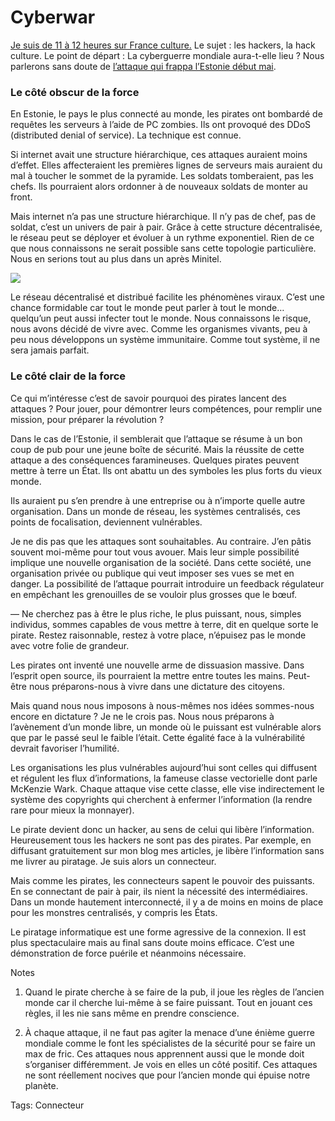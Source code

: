 # Cyberwar

[Je suis de 11 à 12 heures sur France culture.](http://www.radiofrance.fr/chaines/france-culture2/emissions/place_toile/fiche.php?diffusion_id=56993&pg=avenir) Le sujet : les hackers, la hack culture. Le point de départ : La cyberguerre mondiale aura-t-elle lieu ? Nous parlerons sans doute de [l’attaque qui frappa l’Estonie début mai](http://www.wired.com/politics/security/magazine/15-09/ff_estonia).

### Le côté obscur de la force

En Estonie, le pays le plus connecté au monde, les pirates ont bombardé de requêtes les serveurs à l’aide de PC zombies. Ils ont provoqué des DDoS (distributed denial of service). La technique est connue.

Si internet avait une structure hiérarchique, ces attaques auraient moins d’effet. Elles affecteraient les premières lignes de serveurs mais auraient du mal à toucher le sommet de la pyramide. Les soldats tomberaient, pas les chefs. Ils pourraient alors ordonner à de nouveaux soldats de monter au front.

Mais internet n’a pas une structure hiérarchique. Il n’y pas de chef, pas de soldat, c’est un univers de pair à pair. Grâce à cette structure décentralisée, le réseau peut se déployer et évoluer à un rythme exponentiel. Rien de ce que nous connaissons ne serait possible sans cette topologie particulière. Nous en serions tout au plus dans un après Minitel.

![](http://blog.tcrouzet.comhttps://tcrouzet.com/images_tc/2007/11/cyberwar.gif)

Le réseau décentralisé et distribué facilite les phénomènes viraux. C’est une chance formidable car tout le monde peut parler à tout le monde… quelqu’un peut aussi infecter tout le monde. Nous connaissons le risque, nous avons décidé de vivre avec. Comme les organismes vivants, peu à peu nous développons un système immunitaire. Comme tout système, il ne sera jamais parfait.

### Le côté clair de la force

Ce qui m’intéresse c’est de savoir pourquoi des pirates lancent des attaques ? Pour jouer, pour démontrer leurs compétences, pour remplir une mission, pour préparer la révolution ?

Dans le cas de l’Estonie, il semblerait que l’attaque se résume à un bon coup de pub pour une jeune boîte de sécurité. Mais la réussite de cette attaque a des conséquences faramineuses. Quelques pirates peuvent mettre à terre un État. Ils ont abattu un des symboles les plus forts du vieux monde.

Ils auraient pu s’en prendre à une entreprise ou à n’importe quelle autre organisation. Dans un monde de réseau, les systèmes centralisés, ces points de focalisation, deviennent vulnérables.

Je ne dis pas que les attaques sont souhaitables. Au contraire. J’en pâtis souvent moi-même pour tout vous avouer. Mais leur simple possibilité implique une nouvelle organisation de la société. Dans cette société, une organisation privée ou publique qui veut imposer ses vues se met en danger. La possibilité de l’attaque pourrait introduire un feedback régulateur en empêchant les grenouilles de se vouloir plus grosses que le bœuf.

— Ne cherchez pas à être le plus riche, le plus puissant, nous, simples individus, sommes capables de vous mettre à terre, dit en quelque sorte le pirate. Restez raisonnable, restez à votre place, n’épuisez pas le monde avec votre folie de grandeur.

Les pirates ont inventé une nouvelle arme de dissuasion massive. Dans l’esprit open source, ils pourraient la mettre entre toutes les mains. Peut-être nous préparons-nous à vivre dans une dictature des citoyens.

Mais quand nous nous imposons à nous-mêmes nos idées sommes-nous encore en dictature ? Je ne le crois pas. Nous nous préparons à l’avènement d’un monde libre, un monde où le puissant est vulnérable alors que par le passé seul le faible l’était. Cette égalité face à la vulnérabilité devrait favoriser l’humilité.

Les organisations les plus vulnérables aujourd’hui sont celles qui diffusent et régulent les flux d’informations, la fameuse classe vectorielle dont parle McKenzie Wark. Chaque attaque vise cette classe, elle vise indirectement le système des copyrights qui cherchent à enfermer l’information (la rendre rare pour mieux la monnayer).

Le pirate devient donc un hacker, au sens de celui qui libère l’information. Heureusement tous les hackers ne sont pas des pirates. Par exemple, en diffusant gratuitement sur mon blog mes articles, je libère l’information sans me livrer au piratage. Je suis alors un connecteur.

Mais comme les pirates, les connecteurs sapent le pouvoir des puissants. En se connectant de pair à pair, ils nient la nécessité des intermédiaires. Dans un monde hautement interconnecté, il y a de moins en moins de place pour les monstres centralisés, y compris les États.

Le piratage informatique est une forme agressive de la connexion. Il est plus spectaculaire mais au final sans doute moins efficace. C’est une démonstration de force puérile et néanmoins nécessaire.

Notes

1. Quand le pirate cherche à se faire de la pub, il joue les règles de l’ancien monde car il cherche lui-même à se faire puissant. Tout en jouant ces règles, il les nie sans même en prendre conscience.

2. À chaque attaque, il ne faut pas agiter la menace d’une énième guerre mondiale comme le font les spécialistes de la sécurité pour se faire un max de fric. Ces attaques nous apprennent aussi que le monde doit s’organiser différemment. Je vois en elles un côté positif. Ces attaques ne sont réellement nocives que pour l’ancien monde qui épuise notre planète.

Tags: Connecteur